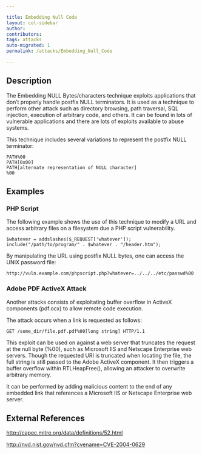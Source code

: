 ```yaml
---

title: Embedding Null Code
layout: col-sidebar
author:
contributors:
tags: attacks
auto-migrated: 1
permalink: /attacks/Embedding_Null_Code

---
```


## Description

The Embedding NULL Bytes/characters technique exploits applications that
don’t properly handle postfix NULL terminators. It is used as a
technique to perform other attack such as directory browsing, path
traversal, SQL injection, execution of arbitrary code, and others. It
can be found in lots of vulnerable applications and there are lots of exploits
available to abuse systems.

This technique includes several variations to represent the postfix NULL
terminator:

`PATH%00`  
`PATH[0x00]`  
`PATH[alternate representation of NULL character]`  
`%00`  

## Examples

### PHP Script

The following example shows the use of this technique to modify
a URL and access arbitrary files on a filesystem due a PHP script
vulnerability.

`$whatever = addslashes($_REQUEST['whatever']);`  
`include("/path/to/program/" . $whatever . "/header.htm");`

By manipulating the URL using postfix NULL bytes, one can access the
UNIX password file:

`http://vuln.example.com/phpscript.php?whatever=../../../etc/passwd%00`

### Adobe PDF ActiveX Attack

Another attacks consists of exploitating buffer overflow in ActiveX components
 (pdf.ocx) to allow remote code execution.

The attack occurs  when a link is requested as follows:

`GET /some_dir/file.pdf.pdf%00[long string] HTTP/1.1`  

This exploit can be used on against a web server that truncates the request at 
the null byte (%00), such as Microsoft IIS and Netscape Enterprise web servers. 
Though the requested URI is truncated when locating the file, the full string 
is still passed to the Adobe ActiveX component. It then triggers a buffer 
overflow within RTLHeapFree(), allowing an attacker to overwrite arbitrary
memory.

It can be performed by adding malicious content to the end of any embedded link 
that references a Microsoft IIS or Netscape Enterprise web server. 
## External References

<http://capec.mitre.org/data/definitions/52.html>

<http://nvd.nist.gov/nvd.cfm?cvename=CVE-2004-0629>
